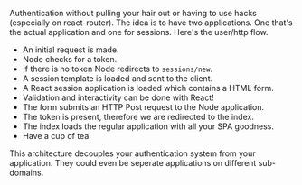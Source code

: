 Authentication without pulling your hair out or having to use hacks (especially on react-router). The idea is to have two applications. One that's the actual application and one for sessions. Here's the user/http flow.

 - An initial request is made.
 - Node checks for a token.
 - If there is no token Node redirects to `sessions/new`.
 - A session template is loaded and sent to the client.
 - A React session application is loaded which contains a HTML form.
 - Validation and interactivity can be done with React!
 - The form submits an HTTP Post request to the Node application.
 - The token is present, therefore we are redirected to the index.
 - The index loads the regular application with all your SPA goodness.
 - Have a cup of tea.

This architecture decouples your authentication system from your application. They could even be seperate applications on different sub-domains.
